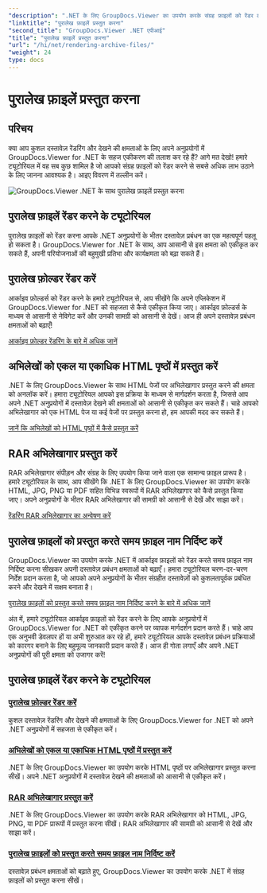 ```yaml
---
"description": ".NET के लिए GroupDocs.Viewer का उपयोग करके संग्रह फ़ाइलों को रेंडर करने के लिए व्यापक ट्यूटोरियल खोजें। अपने .NET अनुप्रयोगों में सहज और कुशलतापूर्वक एकीकृत करें।"
"linktitle": "पुरालेख फ़ाइलें प्रस्तुत करना"
"second_title": "GroupDocs.Viewer .NET एपीआई"
"title": "पुरालेख फ़ाइलें प्रस्तुत करना"
"url": "/hi/net/rendering-archive-files/"
"weight": 24
type: docs
---
```

# पुरालेख फ़ाइलें प्रस्तुत करना

## परिचय

क्या आप कुशल दस्तावेज़ रेंडरिंग और देखने की क्षमताओं के लिए अपने अनुप्रयोगों में GroupDocs.Viewer for .NET के सहज एकीकरण की तलाश कर रहे हैं? आगे मत देखो! हमारे ट्यूटोरियल में वह सब कुछ शामिल है जो आपको संग्रह फ़ाइलों को रेंडर करने से सबसे अधिक लाभ उठाने के लिए जानना आवश्यक है। आइए विवरण में तल्लीन करें।

![GroupDocs.Viewer .NET के साथ पुरालेख फ़ाइलें प्रस्तुत करना](/viewer/rendering-archive-files/image.png)

## पुरालेख फ़ाइलें रेंडर करने के ट्यूटोरियल

पुरालेख फ़ाइलों को रेंडर करना आपके .NET अनुप्रयोगों के भीतर दस्तावेज़ प्रबंधन का एक महत्वपूर्ण पहलू हो सकता है। GroupDocs.Viewer for .NET के साथ, आप आसानी से इस क्षमता को एकीकृत कर सकते हैं, अपनी परियोजनाओं की बहुमुखी प्रतिभा और कार्यक्षमता को बढ़ा सकते हैं।

## पुरालेख फ़ोल्डर रेंडर करें

आर्काइव फ़ोल्डर्स को रेंडर करने के हमारे ट्यूटोरियल से, आप सीखेंगे कि अपने एप्लिकेशन में GroupDocs.Viewer for .NET को सहजता से कैसे एकीकृत किया जाए। आर्काइव फ़ोल्डर्स के माध्यम से आसानी से नेविगेट करें और उनकी सामग्री को आसानी से देखें। आज ही अपने दस्तावेज़ प्रबंधन क्षमताओं को बढ़ाएँ!

[आर्काइव फ़ोल्डर रेंडरिंग के बारे में अधिक जानें](./render-archive-folder/)

## अभिलेखों को एकल या एकाधिक HTML पृष्ठों में प्रस्तुत करें

.NET के लिए GroupDocs.Viewer के साथ HTML पेजों पर अभिलेखागार प्रस्तुत करने की क्षमता को अनलॉक करें। हमारा ट्यूटोरियल आपको इस प्रक्रिया के माध्यम से मार्गदर्शन करता है, जिससे आप अपने .NET अनुप्रयोगों में दस्तावेज़ देखने की क्षमताओं को आसानी से एकीकृत कर सकते हैं। चाहे आपको अभिलेखागार को एक HTML पेज या कई पेजों पर प्रस्तुत करना हो, हम आपकी मदद कर सकते हैं।

[जानें कि अभिलेखों को HTML पृष्ठों में कैसे प्रस्तुत करें](./render-archives-html/)

## RAR अभिलेखागार प्रस्तुत करें

RAR अभिलेखागार संपीड़न और संग्रह के लिए उपयोग किया जाने वाला एक सामान्य फ़ाइल प्रारूप है। हमारे ट्यूटोरियल के साथ, आप सीखेंगे कि .NET के लिए GroupDocs.Viewer का उपयोग करके HTML, JPG, PNG या PDF सहित विभिन्न स्वरूपों में RAR अभिलेखागार को कैसे प्रस्तुत किया जाए। अपने अनुप्रयोगों के भीतर RAR अभिलेखागार की सामग्री को आसानी से देखें और साझा करें।

[रेंडरिंग RAR अभिलेखागार का अन्वेषण करें](./render-rar/)

## पुरालेख फ़ाइलों को प्रस्तुत करते समय फ़ाइल नाम निर्दिष्ट करें

GroupDocs.Viewer का उपयोग करके .NET में आर्काइव फ़ाइलों को रेंडर करते समय फ़ाइल नाम निर्दिष्ट करना सीखकर अपनी दस्तावेज़ प्रबंधन क्षमताओं को बढ़ाएँ। हमारा ट्यूटोरियल चरण-दर-चरण निर्देश प्रदान करता है, जो आपको अपने अनुप्रयोगों के भीतर संग्रहीत दस्तावेज़ों को कुशलतापूर्वक प्रबंधित करने और देखने में सक्षम बनाता है।

[पुरालेख फ़ाइलों को प्रस्तुत करते समय फ़ाइल नाम निर्दिष्ट करने के बारे में अधिक जानें](./specify-filename-render-archive/)

अंत में, हमारे ट्यूटोरियल आर्काइव फ़ाइलों को रेंडर करने के लिए आपके अनुप्रयोगों में GroupDocs.Viewer for .NET को एकीकृत करने पर व्यापक मार्गदर्शन प्रदान करते हैं। चाहे आप एक अनुभवी डेवलपर हों या अभी शुरुआत कर रहे हों, हमारे ट्यूटोरियल आपके दस्तावेज़ प्रबंधन प्रक्रियाओं को कारगर बनाने के लिए बहुमूल्य जानकारी प्रदान करते हैं। आज ही गोता लगाएँ और अपने .NET अनुप्रयोगों की पूरी क्षमता को उजागर करें!
## पुरालेख फ़ाइलें रेंडर करने के ट्यूटोरियल
### [पुरालेख फ़ोल्डर रेंडर करें](./render-archive-folder/)
कुशल दस्तावेज़ रेंडरिंग और देखने की क्षमताओं के लिए GroupDocs.Viewer for .NET को अपने .NET अनुप्रयोगों में सहजता से एकीकृत करें।
### [अभिलेखों को एकल या एकाधिक HTML पृष्ठों में प्रस्तुत करें](./render-archives-html/)
.NET के लिए GroupDocs.Viewer का उपयोग करके HTML पृष्ठों पर अभिलेखागार प्रस्तुत करना सीखें। अपने .NET अनुप्रयोगों में दस्तावेज़ देखने की क्षमताओं को आसानी से एकीकृत करें।
### [RAR अभिलेखागार प्रस्तुत करें](./render-rar/)
.NET के लिए GroupDocs.Viewer का उपयोग करके RAR अभिलेखागार को HTML, JPG, PNG, या PDF प्रारूपों में प्रस्तुत करना सीखें। RAR अभिलेखागार की सामग्री को आसानी से देखें और साझा करें।
### [पुरालेख फ़ाइलों को प्रस्तुत करते समय फ़ाइल नाम निर्दिष्ट करें](./specify-filename-render-archive/)
दस्तावेज़ प्रबंधन क्षमताओं को बढ़ाते हुए, GroupDocs.Viewer का उपयोग करके .NET में संग्रह फ़ाइलों को प्रस्तुत करना सीखें।